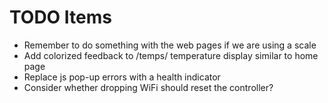 # TODO Items

- Remember to do something with the web pages if we are using a scale
- Add colorized feedback to /temps/ temperature display similar to home page
- Replace js pop-up errors with a health indicator
- Consider whether dropping WiFi should reset the controller?

